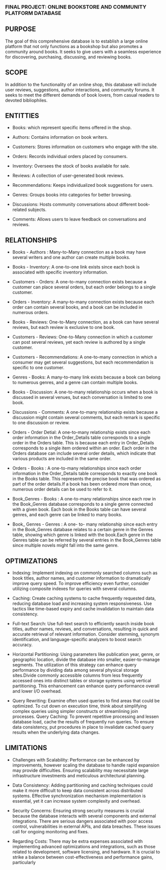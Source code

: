 ### FINAL PROJECT: ONLINE BOOKSTORE AND COMMUNITY PLATFORM DATABASE

## PURPOSE
The goal of this comprehensive database is to establish a large online platform that not only functions as a bookshop but also promotes a community around books. It seeks to give users with a seamless experience for discovering, purchasing, discussing, and reviewing books.

## SCOPE
In addition to the functionality of an online shop, this database will include user reviews, suggestions, author interactions, and community forums. It seeks to meet the different demands of book lovers, from casual readers to devoted bibliophiles.

## ENTITTIES
* Books: which represent specific items offered in the shop.

* Authors: Contains information on book writers.

* Customers: Stores information on customers who engage with the site.

* Orders: Records individual orders placed by consumers.

* Inventory: Oversees the stock of books available for sale.

* Reviews: A collection of user-generated book reviews.

* Recommendations: Keeps individualized book suggestions for users.

* Genres: Groups books into categories for better browsing.

* Discussions: Hosts community conversations about different book-related subjects.

* Comments: Allows users to leave feedback on conversations and reviews.

## RELATIONSHIPS

* Books - Authors : Many-to-Many connection as a book may have several writers and one author can create multiple books.

* Books - Inventory: A one-to-one link exists since each book is associated with specific inventory information.

* Customers - Orders: A one-to-many connection exists because a customer can place several orders, but each order belongs to a single customer.

* Orders - Inventory: A many-to-many connection exists because each order can contain several books, and a book can be included in numerous orders.

* Books - Reviews: One-to-Many connection, as a book can have several reviews, but each review is exclusive to one book.

* Customers - Reviews: One-to-Many connection in which a customer can post several reviews, yet each review is authored by a single customer.

* Customers - Recommendations: A one-to-many connection in which a consumer may get several suggestions, but each recommendation is specific to one customer.

* Genres - Books: A many-to-many link exists because a book can belong to numerous genres, and a genre can contain multiple books.

* Books - Discussion: A one-to-many relationship occurs when a book is discussed in several venues, but each conversation is limited to one book.

* Discussions - Comments: A one-to-many relationship exists because a discussion might contain several comments, but each remark is specific to one discussion or review.

* Orders - Order Detial: A one-to-many relationship exists since each order information in the Order_Details table corresponds to a single order in the Orders table. This is because each entry in Order_Details corresponds to a single item ordered within an order. Each order in the Orders database can include several order details, which indicate that various products are included in the same order.

* Orders - Books : A one-to-many relationships since each order information in the Order_Details table corresponds to exactly one book in the Books table. This represents the precise book that was ordered as part of the order details.If a book has been ordered more than once, numerous order details can be used to refer to it.

* Book_Genres - Books : A one-to-many relationships since each row in the Book_Genres database corresponds to a single genre connected with a given book. Each book in the Books table can have several genres, and each genre can be linked to many books.

* Book_ Genres - Genres : A one- to- many relationship since each entry in the Book_Genres database relates to a certain genre in the Genres table, showing which genre is linked with the book.Each genre in the Genres table can be referred by several entries in the Book_Genres table since multiple novels might fall into the same genre.

## OPTIMIZATIONS
* Indexing: Implement indexing on commonly searched columns such as book titles, author names, and customer information to dramatically improve query speed. To improve efficiency even further, consider utilizing composite indexes for queries with several columns.
* Caching: Create caching systems to cache frequently requested data, reducing database load and increasing system responsiveness. Use tactics like time-based expiry and cache invalidation to maintain data consistency.

* Full-text Search: Use full-text search to efficiently search inside book titles, author names, reviews, and conversations, resulting in quick and accurate retrieval of relevant information. Consider stemming, synonym identification, and language-specific analyzers to boost search accuracy.

* Horizontal Partitioning: Using parameters like publication year, genre, or geographic location, divide the database into smaller, easier-to-manage segments. The utilization of this strategy can enhance query performance by dividing data among several physical storage sites.Divide commonly accessible columns from less frequently accessed ones into distinct tables or storage systems using vertical partitioning. This enhancement can enhance query performance overall and lower I/O overhead.


* Query Rewriting: Examine often used queries to find areas that could be optimized. To cut down on execution time, think about simplifying complex queries using simpler constructs or streamlining join processes.
Query Caching: To prevent repetitive processing and lessen database load, cache the results of frequently run queries. To ensure data consistency, put procedures in place to invalidate cached query results when the underlying data changes.

## LIMITATIONS

* Challenges with Scalability: Performance can be enhanced by improvements, however scaling the database to handle rapid expansion may provide difficulties. Ensuring scalability may necessitate large infrastructure investments and meticulous architectural planning.

* Data Consistency: Adding partitioning and caching techniques could make it more difficult to keep data consistent across distributed systems. Effective synchronization mechanism implementation is essential, yet it can increase system complexity and overhead.

* Security Concerns: Ensuring strong security measures is crucial because the database interacts with several components and external integrations. There are serious dangers associated with poor access control, vulnerabilities in external APIs, and data breaches. These issues call for ongoing monitoring and fixes.

* Regarding Costs: There may be extra expenses associated with implementing advanced optimizations and integrations, such as those related to development, software licensing, and hardware. It is crucial to strike a balance between cost-effectiveness and performance gains, particularly









